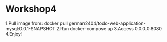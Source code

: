 # Workshop4

1.Pull image from:
docker pull german2404/todo-web-application-mysql:0.0.1-SNAPSHOT
2.Run docker-compose up
3.Access 0.0.0.0:8080
4.Enjoy!
